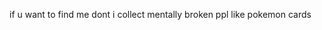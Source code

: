 if u want to find me dont
i collect mentally broken ppl like pokemon cards
<!---
silver-codes-69/silver-codes-69 is a ✨ special ✨ repository because its `README.md` (this file) appears on your GitHub profile.
You can click the Preview link to take a look at your changes.
--->
